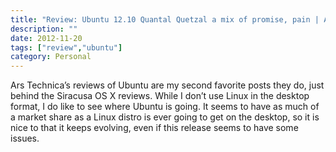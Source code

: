 ```yaml
---
title: "Review: Ubuntu 12.10 Quantal Quetzal a mix of promise, pain | Ars Technica"
description: ""
date: 2012-11-20
tags: ["review","ubuntu"]
category: Personal
---
```



<p>Ars Technica’s reviews of Ubuntu are my second favorite posts they do, just behind the Siracusa OS X reviews. While I don’t use Linux in the desktop format, I do like to see where Ubuntu is going. It seems to have as much of a market share as a Linux distro is ever going to get on the desktop, so it is nice to that it keeps evolving, even if this release seems to have some issues.</p>
